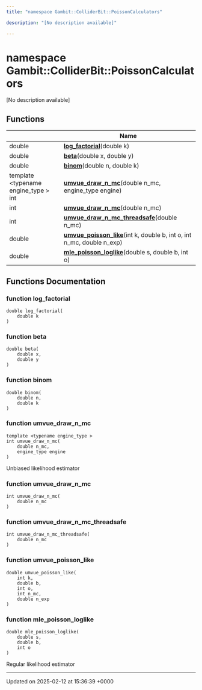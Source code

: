 ```yaml
---
title: "namespace Gambit::ColliderBit::PoissonCalculators"

description: "[No description available]"

---
```


# namespace Gambit::ColliderBit::PoissonCalculators

[No description available]

## Functions

|                | Name           |
| -------------- | -------------- |
| double | **[log_factorial](/documentation/code/namespaces/namespacegambit_1_1colliderbit_1_1poissoncalculators/#function-log-factorial)**(double k) |
| double | **[beta](/documentation/code/namespaces/namespacegambit_1_1colliderbit_1_1poissoncalculators/#function-beta)**(double x, double y) |
| double | **[binom](/documentation/code/namespaces/namespacegambit_1_1colliderbit_1_1poissoncalculators/#function-binom)**(double n, double k) |
| template <typename engine_type \> <br>int | **[umvue_draw_n_mc](/documentation/code/namespaces/namespacegambit_1_1colliderbit_1_1poissoncalculators/#function-umvue-draw-n-mc)**(double n_mc, engine_type engine) |
| int | **[umvue_draw_n_mc](/documentation/code/namespaces/namespacegambit_1_1colliderbit_1_1poissoncalculators/#function-umvue-draw-n-mc)**(double n_mc) |
| int | **[umvue_draw_n_mc_threadsafe](/documentation/code/namespaces/namespacegambit_1_1colliderbit_1_1poissoncalculators/#function-umvue-draw-n-mc-threadsafe)**(double n_mc) |
| double | **[umvue_poisson_like](/documentation/code/namespaces/namespacegambit_1_1colliderbit_1_1poissoncalculators/#function-umvue-poisson-like)**(int k, double b, int o, int n_mc, double n_exp) |
| double | **[mle_poisson_loglike](/documentation/code/namespaces/namespacegambit_1_1colliderbit_1_1poissoncalculators/#function-mle-poisson-loglike)**(double s, double b, int o) |


## Functions Documentation

### function log_factorial

```
double log_factorial(
    double k
)
```


### function beta

```
double beta(
    double x,
    double y
)
```


### function binom

```
double binom(
    double n,
    double k
)
```


### function umvue_draw_n_mc

```
template <typename engine_type >
int umvue_draw_n_mc(
    double n_mc,
    engine_type engine
)
```


Unbiased likelihood estimator 


### function umvue_draw_n_mc

```
int umvue_draw_n_mc(
    double n_mc
)
```


### function umvue_draw_n_mc_threadsafe

```
int umvue_draw_n_mc_threadsafe(
    double n_mc
)
```


### function umvue_poisson_like

```
double umvue_poisson_like(
    int k,
    double b,
    int o,
    int n_mc,
    double n_exp
)
```


### function mle_poisson_loglike

```
double mle_poisson_loglike(
    double s,
    double b,
    int o
)
```


Regular likelihood estimator 






-------------------------------

Updated on 2025-02-12 at 15:36:39 +0000